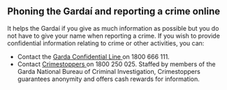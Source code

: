 ##  Phoning the Gardaí and reporting a crime online

It helps the Gardaí if you give as much information as possible but you do not
have to give your name when reporting a crime. If you wish to provide
confidential information relating to crime or other activities, you can:

  * Contact the [ Garda Confidential Line ](https://www.garda.ie/en/contact-us/useful-contact-numbers/) on 1800 666 111. 
  * Contact [ Crimestoppers ](https://www.justice.ie/en/JELR/Pages/WP15000275) on 1800 250 025. Staffed by members of the Garda National Bureau of Criminal Investigation, Crimestoppers guarantees anonymity and offers cash rewards for information. 
